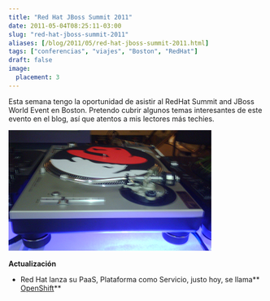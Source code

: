 ```yaml
---
title: "Red Hat JBoss Summit 2011"
date: 2011-05-04T08:25:11-03:00
slug: "red-hat-jboss-summit-2011"
aliases: [/blog/2011/05/red-hat-jboss-summit-2011.html]
tags: ["conferencias", "viajes", "Boston", "RedHat"]
draft: false
image:
  placement: 3
---
```

Esta semana tengo la oportunidad de asistir al RedHat Summit and JBoss
World Event en Boston. Pretendo cubrir algunos temas interesantes de
este evento en el blog, así que atentos a mis lectores más techies.

![](RedHatSummit.png)

**Actualización**

-   Red Hat lanza su PaaS, Plataforma como Servicio, justo hoy, se
    llama*\* [OpenShift](http://openshift.redhat.com/app/)*\*
